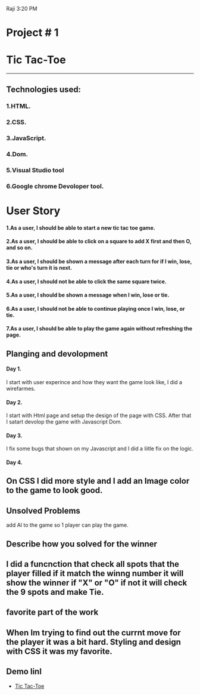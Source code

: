 Raji 3:20 PM
# Project # 1
# Tic Tac-Toe
----
## Technologies used:
### 1.HTML.
### 2.CSS.
### 3.JavaScript.
### 4.Dom.
### 5.Visual Studio tool
### 6.Google chrome Devoloper tool.

# User Story
#### 1.As a user, I should be able to start a new tic tac toe game.
#### 2.As a user, I should be able to click on a square to add X first and then O, and so on.
#### 3.As a user, I should be shown a message after each turn for if I win, lose, tie or who's turn it is next.
#### 4.As a user, I should not be able to click the same square twice.
#### 5.As a user, I should be shown a message when I win, lose or tie.
#### 6.As a user, I should not be able to continue playing once I win, lose, or tie.
#### 7.As a user, I should be able to play the game again without refreshing the page.
## Planging and devolopment
#### Day 1.
I start with user experince and how they want the game look like, I did a wirefarmes.
#### Day 2.
I start with Html page and setup the design of the page with CSS. After that I satart devolop the game with Javascript Dom.
#### Day 3.
I fix some bugs that shown on my Javascript and I did a liitle fix on the logic.
#### Day 4.
On CSS I did more style and I add an Image color to the game to look good.
----
## Unsolved Problems
add AI to the game so 1 player can play the game.
## Describe how you solved for the winner
I did a funcnction that check all spots that the player filled if it match the winng number it will show the winner if "X" or "O" if not it will check the 9 spots and make Tie.
----
##  favorite part of the work
When Im trying to find out the currnt move for the player it was a bit hard.
Styling and design with CSS it was my favorite.
----
##  Demo linl
* [Tic Tac-Toe](https://mohammed9909.github.io/Tic-Tac-Toe/)